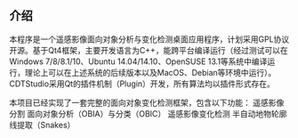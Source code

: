 ## 介绍


本程序是一个遥感影像面向对象分析与变化检测桌面应用程序，计划采用GPL协议开源。基于Qt4框架，主要开发语言为C++，能跨平台编译运行（经过测试可以在Windows 7/8/8.1/10、Ubuntu 14.04/14.10、OpenSUSE 13.1等系统中编译运行，理论上可以在上述系统的后续版本以及MacOS、Debian等环境中运行）。CDTStudio采用Qt的插件机制（Plugin）开发，所有算法均以插件形式存在。

本项目已经实现了一套完整的面向对象变化检测框架，包含以下功能：
  遥感影像分割
  面向对象分析（OBIA）与分类（OBIC）
  遥感影像变化检测
  半自动地物轮廓线提取（Snakes）
